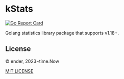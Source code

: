 # kStats

[![Go Report Card](https://goreportcard.com/badge/github.com/xuender/kstats)](https://goreportcard.com/report/github.com/xuender/kstats)

Golang statistics library package that supports v1.18+.

## License

© ender, 2023~time.Now

[MIT LICENSE](https://github.com/xuender/kstats/blob/master/LICENSE)
